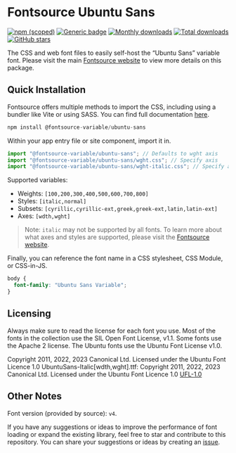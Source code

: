 # Fontsource Ubuntu Sans

[![npm (scoped)](https://img.shields.io/npm/v/@fontsource-variable/ubuntu-sans?color=brightgreen)](https://www.npmjs.com/package/@fontsource-variable/ubuntu-sans) [![Generic badge](https://img.shields.io/badge/fontsource-passing-brightgreen)](https://github.com/fontsource/fontsource) [![Monthly downloads](https://badgen.net/npm/dm/@fontsource-variable/ubuntu-sans)](https://github.com/fontsource/fontsource) [![Total downloads](https://badgen.net/npm/dt/@fontsource-variable/ubuntu-sans)](https://github.com/fontsource/fontsource) [![GitHub stars](https://img.shields.io/github/stars/fontsource/fontsource.svg?style=social&label=Star)](https://github.com/fontsource/fontsource/stargazers)

The CSS and web font files to easily self-host the “Ubuntu Sans” variable font. Please visit the main [Fontsource website](https://fontsource.org/fonts/ubuntu-sans) to view more details on this package.

## Quick Installation

Fontsource offers multiple methods to import the CSS, including using a bundler like Vite or using SASS. You can find full documentation [here](https://fontsource.org/docs/getting-started/introduction).

```javascript
npm install @fontsource-variable/ubuntu-sans
```

Within your app entry file or site component, import it in.

```javascript
import "@fontsource-variable/ubuntu-sans"; // Defaults to wght axis
import "@fontsource-variable/ubuntu-sans/wght.css"; // Specify axis
import "@fontsource-variable/ubuntu-sans/wght-italic.css"; // Specify axis and style
```

Supported variables:
- Weights: `[100,200,300,400,500,600,700,800]`
- Styles: `[italic,normal]`
- Subsets: `[cyrillic,cyrillic-ext,greek,greek-ext,latin,latin-ext]`
- Axes: `[wdth,wght]`

> Note: `italic` may not be supported by all fonts. To learn more about what axes and styles are supported, please visit the [Fontsource website](https://fontsource.org/fonts/ubuntu-sans).

Finally, you can reference the font name in a CSS stylesheet, CSS Module, or CSS-in-JS.

```css
body {
  font-family: "Ubuntu Sans Variable";
}
```

## Licensing
Always make sure to read the license for each font you use. Most of the fonts in the collection use the SIL Open Font License, v1.1. Some fonts use the Apache 2 license. The Ubuntu fonts use the Ubuntu Font License v1.0.

Copyright 2011, 2022, 2023 Canonical Ltd. Licensed under the Ubuntu Font Licence 1.0 UbuntuSans-Italic[wdth,wght].ttf: Copyright 2011, 2022, 2023 Canonical Ltd. Licensed under the Ubuntu Font Licence 1.0
[UFL-1.0](http://font.ubuntu.com/ufl/)

## Other Notes
Font version (provided by source): `v4`.

If you have any suggestions or ideas to improve the performance of font loading or expand the existing library, feel free to star and contribute to this repository. You can share your suggestions or ideas by creating an [issue](https://github.com/fontsource/fontsource/issues).
